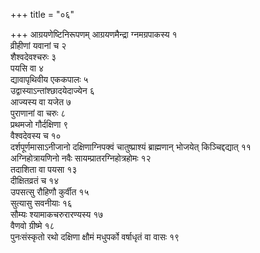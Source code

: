 +++
title = "०६"

+++
आग्रयणेष्टिनिरूपणम् आग्रयणमैन्द्रा ग्नमग्रपाकस्य १  
व्रीहीणां यवानां च २  
शैश्वदेवश्चरुः ३  
पयसि वा ४  
द्यावापृथिवीय एककपालः ५  
उद्वास्याऽन्तांश्छादयेदाज्येन ६  
 आज्यस्य वा यजेत ७  
पुराणानां वा चरुः ८  
प्रथमजो गौर्दक्षिणा ९  
वैश्वदेवस्य च १०  
दर्शपूर्णमासाऽनीजानो दक्षिणाग्निपक्वं चातुष्प्राश्यं ब्राह्मणान् भोजयेत् किञ्चिद्दद्यात् ११  
अग्निहोत्रायणिनो नवैः सायम्प्रातरग्निहोत्रहोमः १२  
तदाशिता वा पयसा १३  
दीक्षितव्रतं च १४  
उपसत्सु रौहिणौ कुर्वीत १५  
सुत्यासु सवनीयाः १६  
सौम्यः श्यामाकचरुरारण्यस्य १७  
वैणवो ग्रीष्मे १८  
पुनःसंस्कृतो रथो दक्षिणा क्षौमं मधुपर्को वर्षाधृतं वा वासः १९  
